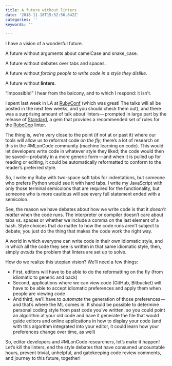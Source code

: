 ```yaml
---
title: A future without linters
date: '2018-11-18T15:52:56.842Z'
categories: ''
keywords: ''

---
```


I have a vision of a wonderful future.

A future without arguments about camelCase and snake\_case.

A future without debates over tabs and spaces.

A future without _forcing people to write code in a style they dislike_.

A future without **linters**.

“Impossible!” I hear from the balcony, and to which I respond: it isn’t.

I spent last week in LA at [RubyConf](//rubyconf.org/) (which was great! The talks will all be posted in the next few weeks, and you should check them out), and there was a surprising amount of talk about linters — prompted in large part by the release of [Standard](https://github.com/testdouble/standard), a gem that provides a recommended set of rules for the [RuboCop](https://github.com/rubocop-hq/rubocop) linter.

The thing is, we’re very close to the point (if not at or past it) where our tools will allow us to reformat code _on the fly_; there’s a lot of research on this in the #MLonCode community (machine learning on code). This would let developers write code in whatever style they liked; the code would then be saved — probably in a more generic form — and when it is pulled up for reading or editing, it could be automatically reformatted to conform to the reader’s preferred style.

So, I write my Ruby with two-space soft tabs for indentations, but someone who prefers Python would see it with hard tabs. I write my JavaScript with only those terminal semicolons that are required for the functionality, but someone who is more cautious will see every full statement ended with a semicolon.

See, the reason we have debates about how we write code is that it _doesn’t matter_ when the code runs. The interpreter or compiler doesn’t care about tabs vs. spaces or whether we include a comma on the last element of a hash. Style choices that _do_ matter to how the code runs aren’t subject to debate; you just do the thing that makes the code work the right way.

A world in which everyone can write code in their own idiomatic style, and in which all the code they see is written in that same idiomatic style, then, simply _avoids_ the problem that linters are set up to solve.

How do we realize this utopian vision? We’ll need a few things:

*   First, editors will have to be able to do the reformatting on the fly (from idiomatic to generic and back)
*   Second, applications where we can view code (GitHub, Bitbucket) will have to be able to accept idiomatic preferences and apply them when people are viewing code
*   And third, we’ll have to _automate_ the generation of those preferences — and that’s where the ML comes in. It should be possible to determine personal coding style from past code you’ve written, so you could point an algorithm at your old code and have it generate the file that would guide editors and online applications in how to display your code (and with this algorithm integrated into your editor, it could learn how your preferences change over time, as well)

So, editor developers and #MLonCode researchers, let’s make it happen! Let’s kill the linters, end the style debates that have consumed uncountable hours, prevent trivial, unhelpful, and gatekeeping code review comments, and journey to this future, together!
